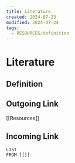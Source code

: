 ```yaml
---
title: Literature
created: 2024-07-23
modified: 2024-07-24
tags:
  - RESOURCES/definition
---
```

# Literature

## Definition

## Outgoing Link
[[Resources]]
## Incoming Link
```dataview
LIST
FROM [[]]
```
